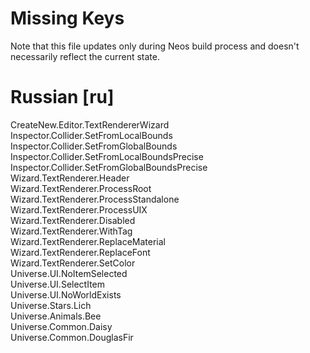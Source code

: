 # Missing Keys
Note that this file updates only during Neos build process and doesn't necessarily reflect the current state.

# Russian [ru]
CreateNew.Editor.TextRendererWizard  
Inspector.Collider.SetFromLocalBounds  
Inspector.Collider.SetFromGlobalBounds  
Inspector.Collider.SetFromLocalBoundsPrecise  
Inspector.Collider.SetFromGlobalBoundsPrecise  
Wizard.TextRenderer.Header  
Wizard.TextRenderer.ProcessRoot  
Wizard.TextRenderer.ProcessStandalone  
Wizard.TextRenderer.ProcessUIX  
Wizard.TextRenderer.Disabled  
Wizard.TextRenderer.WithTag  
Wizard.TextRenderer.ReplaceMaterial  
Wizard.TextRenderer.ReplaceFont  
Wizard.TextRenderer.SetColor  
Universe.UI.NoItemSelected  
Universe.UI.SelectItem  
Universe.UI.NoWorldExists  
Universe.Stars.Lich  
Universe.Animals.Bee  
Universe.Common.Daisy  
Universe.Common.DouglasFir  


